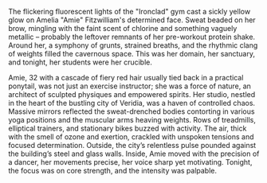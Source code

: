 The flickering fluorescent lights of the "Ironclad" gym cast a sickly yellow glow on Amelia "Amie"  Fitzwilliam's determined face.  Sweat beaded on her brow, mingling with the faint scent of chlorine and something vaguely metallic – probably the leftover remnants of her pre-workout protein shake.  Around her, a symphony of grunts, strained breaths, and the rhythmic clang of weights filled the cavernous space.  This was her domain, her sanctuary, and tonight, her students were her crucible.

Amie, 32 with a cascade of fiery red hair usually tied back in a practical ponytail, was not just an exercise instructor; she was a force of nature, an architect of sculpted physiques and empowered spirits. Her studio, nestled in the heart of the bustling city of Veridia, was a haven of controlled chaos.  Massive mirrors reflected the sweat-drenched bodies contorting in various yoga positions and the muscular arms heaving weights.  Rows of treadmills, elliptical trainers, and stationary bikes buzzed with activity.   The air, thick with the smell of ozone and exertion, crackled with unspoken tensions and focused determination. Outside, the city’s relentless pulse pounded against the building’s steel and glass walls.  Inside, Amie moved with the precision of a dancer, her movements precise, her voice sharp yet motivating. Tonight, the focus was on core strength, and the intensity was palpable.
